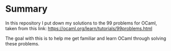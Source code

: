 # Summary

In this repository I put down my solutions to the 99 problems for OCaml,
taken from this link: https://ocaml.org/learn/tutorials/99problems.html

The goal with this is to help me get familiar and learn OCaml through solving
these problems.
